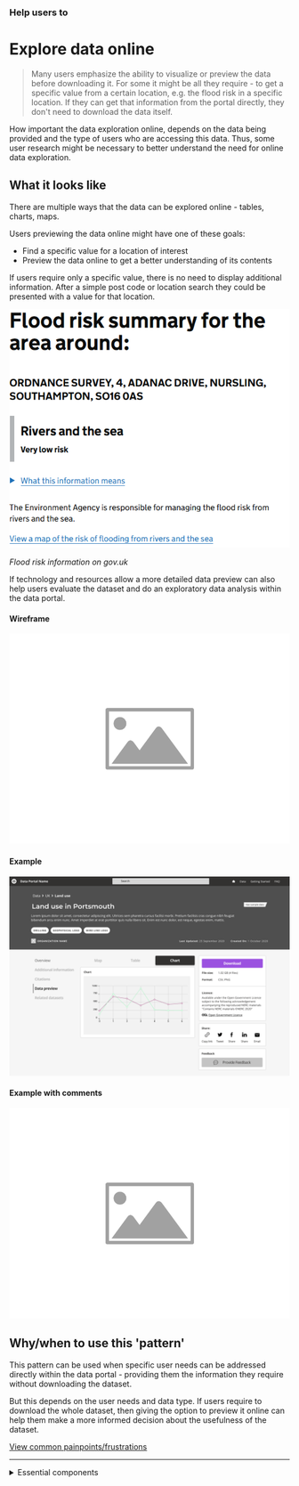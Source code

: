 ### Help users to
# Explore data online

> Many users emphasize the ability to visualize or preview the data before downloading it. For some it might be all they require - to get a specific value from a certain location, e.g. the flood risk in a specific location. If they can get that information from the portal directly, they don't need to download the data itself.

How important the data exploration online, depends on the data being provided and the type of users who are accessing this data. Thus, some user research might be necessary to better understand the need for online data exploration.

## What it looks like

There are multiple ways that the data can be explored online - tables, charts, maps.

Users previewing the data online might have one of these goals:
* Find a specific value for a location of interest
* Preview the data online to get a better understanding of its contents

If users require only a specific value, there is no need to display additional information. After a simple post code or location search they could be presented with a value for that location.

<div class="image-container">

![Google results](../../_media/stage-4-explore/preview-example-1.png)

*Flood risk information on gov.uk*

</div>

If technology and resources allow a more detailed data preview can also help users evaluate the dataset and do an exploratory data analysis within the data portal.

<!-- tabs:start -->

#### **Wireframe**

![Explore - Home](../../_media/placeholder-image.png)

#### **Example**

![Explore - Home](../../_media/stage-4-explore/preview-wireframe.png)

#### **Example with comments**

![Explore - Home](../../_media/placeholder-image.png)

<!-- tabs:end -->

## Why/when to use this 'pattern'

This pattern can be used when specific user needs can be addressed directly within the data portal - providing them the information they require without downloading the dataset.

But this depends on the user needs and data type. If users require to download the whole dataset, then giving the option to preview it online can help them make a more informed decision about the usefulness of the dataset.

<p class="link1"><a href="#/main-content/introduction?id=_4-explore-data-records" >View common painpoints/frustrations</a></p>

---

<!-- Additional information can be presented in dropdown menus -->

<details>
<summary>Essential components</summary>
<br>
[Brief description and a list of the most relevant components/information for this task]

Below is a checklist of components/information that are relevant for this task.

These components can be arranged in many ways, but the ones with highest relevance should be the most visible/accessible.

?> 1 - high relevance, 2 - medium relevance, 3 - low relevance

<!-- Table of component start -->

| Component         | Description                                                            | Relevance |
|-------------------|------------------------------------------------------------------------|:---------:|
| Location          | Coordinates or the postcode of the location                            |     2     |
| Value of interest | Value of interest for that specific location                           |     2     |
| Table preview     | Online preview of CSV data                                             |     3     |
| Graph preview     | Bar charts visualizing the data                                        |     3     |
| Map preview       | Map with markers showing the values at specific locations or a heatmap |     3     |

</details>


